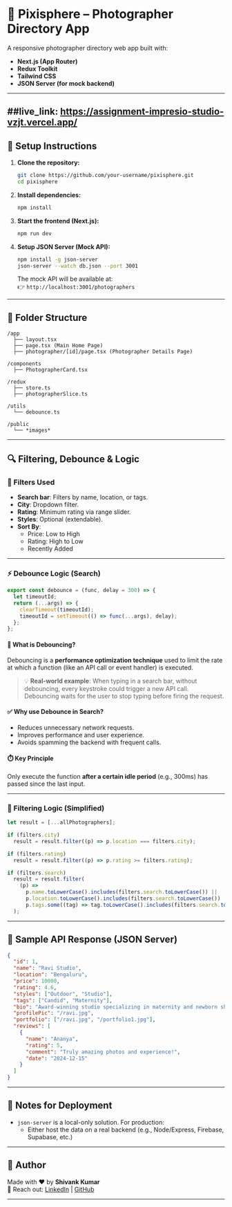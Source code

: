 # 📸 Pixisphere – Photographer Directory App

A responsive photographer directory web app built with:

- **Next.js (App Router)**
- **Redux Toolkit**
- **Tailwind CSS**
- **JSON Server (for mock backend)**

---
##live_link: https://assignment-impresio-studio-vzjt.vercel.app/
---

## 🚀 Setup Instructions

1. **Clone the repository:**
   ```bash
   git clone https://github.com/your-username/pixisphere.git
   cd pixisphere
   ```

2. **Install dependencies:**
   ```bash
   npm install
   ```

3. **Start the frontend (Next.js):**
   ```bash
   npm run dev
   ```

4. **Setup JSON Server (Mock API):**
   ```bash
   npm install -g json-server
   json-server --watch db.json --port 3001
   ```

   The mock API will be available at:  
   👉 `http://localhost:3001/photographers`

---

## 📂 Folder Structure

```
/app
  ├── layout.tsx
  ├── page.tsx (Main Home Page)
  ├── photographer/[id]/page.tsx (Photographer Details Page)
  
/components
  ├── PhotographerCard.tsx

/redux
  ├── store.ts
  ├── photographerSlice.ts

/utils
  └── debounce.ts

/public
  └── *images*
```

---

## 🔍 Filtering, Debounce & Logic

### 📌 Filters Used

- **Search bar**: Filters by name, location, or tags.
- **City**: Dropdown filter.
- **Rating**: Minimum rating via range slider.
- **Styles**: Optional (extendable).
- **Sort By**:
  - Price: Low to High
  - Rating: High to Low
  - Recently Added

---

### ⚡ Debounce Logic (Search)

```ts
export const debounce = (func, delay = 300) => {
  let timeoutId;
  return (...args) => {
    clearTimeout(timeoutId);
    timeoutId = setTimeout(() => func(...args), delay);
  };
};
```

#### 📘 What is Debouncing?

Debouncing is a **performance optimization technique** used to limit the rate at which a function (like an API call or event handler) is executed.

> 💡 **Real-world example**: When typing in a search bar, without debouncing, every keystroke could trigger a new API call. Debouncing waits for the user to stop typing before firing the request.

#### ✅ Why use Debounce in Search?

- Reduces unnecessary network requests.
- Improves performance and user experience.
- Avoids spamming the backend with frequent calls.

#### ⏱️ Key Principle

Only execute the function **after a certain idle period** (e.g., 300ms) has passed since the last input.

---

### 🔄 Filtering Logic (Simplified)

```ts
let result = [...allPhotographers];

if (filters.city)
  result = result.filter((p) => p.location === filters.city);

if (filters.rating)
  result = result.filter((p) => p.rating >= filters.rating);

if (filters.search)
  result = result.filter(
    (p) =>
      p.name.toLowerCase().includes(filters.search.toLowerCase()) ||
      p.location.toLowerCase().includes(filters.search.toLowerCase()) ||
      p.tags.some((tag) => tag.toLowerCase().includes(filters.search.toLowerCase()))
  );
```

---

## 🧪 Sample API Response (JSON Server)

```json
{
  "id": 1,
  "name": "Ravi Studio",
  "location": "Bengaluru",
  "price": 10000,
  "rating": 4.6,
  "styles": ["Outdoor", "Studio"],
  "tags": ["Candid", "Maternity"],
  "bio": "Award-winning studio specializing in maternity and newborn shoots.",
  "profilePic": "/ravi.jpg",
  "portfolio": ["/ravi.jpg", "/portfolio1.jpg"],
  "reviews": [
    {
      "name": "Ananya",
      "rating": 5,
      "comment": "Truly amazing photos and experience!",
      "date": "2024-12-15"
    }
  ]
}
```

---


## 🔐 Notes for Deployment

- `json-server` is a local-only solution. For production:
  - Either host the data on a real backend (e.g., Node/Express, Firebase, Supabase, etc.)
  

---

## 🙌 Author

Made with ❤️ by **Shivank Kumar**  
📧 Reach out: [LinkedIn](https://www.linkedin.com/in/shivank-kumar-17a884254/) | [GitHub](https://github.com/Shivankkumar09)

---
